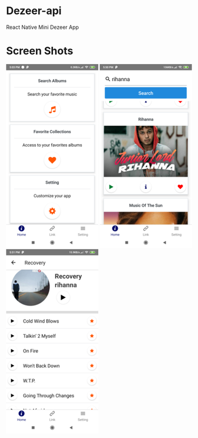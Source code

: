 # Dezeer-api
React Native Mini Dezeer App
# Screen Shots 
<img src="ScreenShot/1.png" wihth="450" height="500"> <img src="ScreenShot/2.png" wihth="450" height="500"> <img src="ScreenShot/3.png" wihth="450" height="500"> 
